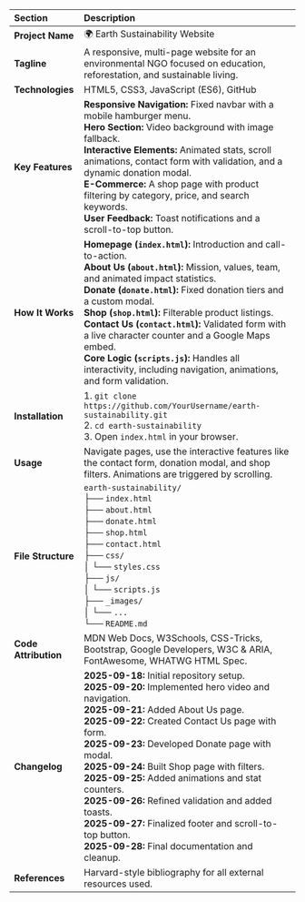 | Section | Description |
| :--- | :--- |
| **Project Name** | 🌍 Earth Sustainability Website |
| **Tagline** | A responsive, multi-page website for an environmental NGO focused on education, reforestation, and sustainable living. |
| **Technologies** | HTML5, CSS3, JavaScript (ES6), GitHub |
| **Key Features** | **Responsive Navigation:** Fixed navbar with a mobile hamburger menu.<br>**Hero Section:** Video background with image fallback.<br>**Interactive Elements:** Animated stats, scroll animations, contact form with validation, and a dynamic donation modal.<br>**E-Commerce:** A shop page with product filtering by category, price, and search keywords.<br>**User Feedback:** Toast notifications and a scroll-to-top button. |
| **How It Works** | **Homepage (`index.html`):** Introduction and call-to-action.<br>**About Us (`about.html`):** Mission, values, team, and animated impact statistics.<br>**Donate (`donate.html`):** Fixed donation tiers and a custom modal.<br>**Shop (`shop.html`):** Filterable product listings.<br>**Contact Us (`contact.html`):** Validated form with a live character counter and a Google Maps embed.<br>**Core Logic (`scripts.js`):** Handles all interactivity, including navigation, animations, and form validation. |
| **Installation** | 1. `git clone https://github.com/YourUsername/earth-sustainability.git`<br>2. `cd earth-sustainability`<br>3. Open `index.html` in your browser. |
| **Usage** | Navigate pages, use the interactive features like the contact form, donation modal, and shop filters. Animations are triggered by scrolling. |
| **File Structure** | `earth-sustainability/`<br>├── `index.html`<br>├── `about.html`<br>├── `donate.html`<br>├── `shop.html`<br>├── `contact.html`<br>├── `css/`<br>│   └── `styles.css`<br>├── `js/`<br>│   └── `scripts.js`<br>├── `_images/`<br>│   └── `...`<br>└── `README.md` |
| **Code Attribution** | MDN Web Docs, W3Schools, CSS-Tricks, Bootstrap, Google Developers, W3C & ARIA, FontAwesome, WHATWG HTML Spec. |
| **Changelog** | **2025-09-18:** Initial repository setup.<br>**2025-09-20:** Implemented hero video and navigation.<br>**2025-09-21:** Added About Us page.<br>**2025-09-22:** Created Contact Us page with form.<br>**2025-09-23:** Developed Donate page with modal.<br>**2025-09-24:** Built Shop page with filters.<br>**2025-09-25:** Added animations and stat counters.<br>**2025-09-26:** Refined validation and added toasts.<br>**2025-09-27:** Finalized footer and scroll-to-top button.<br>**2025-09-28:** Final documentation and cleanup. |
| **References** | Harvard-style bibliography for all external resources used. |
